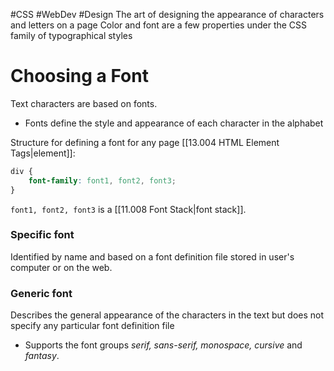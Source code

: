 #CSS #WebDev #Design
The art of designing the appearance of characters and letters on a page
Color and font are a few properties under the CSS family of typographical styles

# Choosing a Font
Text characters are based on fonts.
- Fonts define the style and appearance of each character in the alphabet

Structure for defining a font for any page [[13.004 HTML Element Tags|element]]:
```css
div {
	font-family: font1, font2, font3;
}
```
`font1, font2, font3` is a [[11.008 Font Stack|font stack]].

### Specific font 
Identified by name and based on a font definition file stored in user's computer or on the web.
### Generic font
Describes the general appearance of the characters in the text but does not specify any particular font definition file
- Supports the font groups *serif, sans-serif, monospace, cursive* and *fantasy*.

